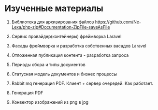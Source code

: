 
# Изученные материалы 

1) Библиотека для архивирования файлов
https://github.com/Ne-Lexa/php-zip#Documentation-ZipFile-saveAsFile

2) Сервис провайдер(контейнеры) фреймворка Laravel 

3) Фасады фреймворка и разработка собственных васадов Laravel 

4) Отложенная публикация контента - разработка запроса 

5) Периоды сбора и типы документов

6) Статусная модель документов и бизнес процессы

7) Rabbit mq генерация PDF. Клиент + сервер очередей. Как работает. 

8) Генерация PDF 

9) Конвектор изображений из png в jpg
